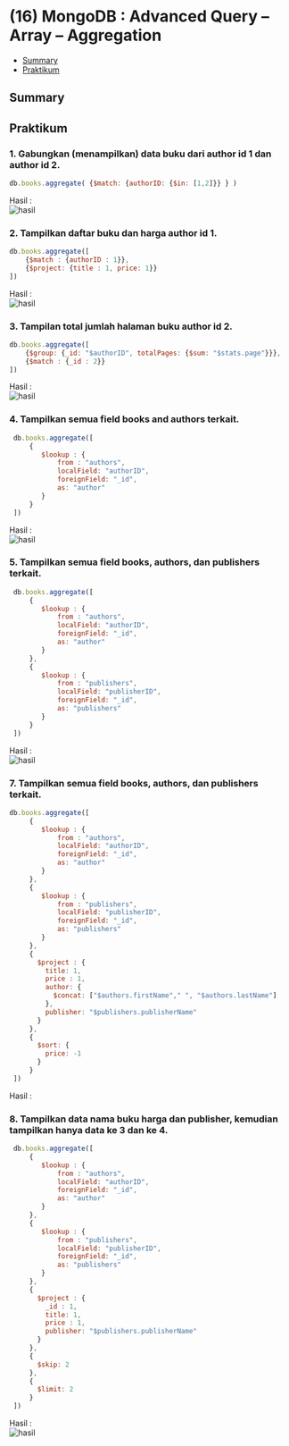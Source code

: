 # (16) MongoDB : Advanced Query – Array – Aggregation

- [Summary](#Summary)
- [Praktikum](#Praktikum)

## Summary

## Praktikum
### 1. Gabungkan (menampilkan) data buku dari author id 1 dan author id 2.
```js
db.books.aggregate( {$match: {authorID: {$in: [1,2]}} } )
```
Hasil :  
![hasil](./screenshots/1.jpg)  

### 2. Tampilkan daftar buku dan harga author id 1.
```js
db.books.aggregate([
    {$match : {authorID : 1}},
    {$project: {title : 1, price: 1}}
])
```

Hasil :  
![hasil](./screenshots/2.jpg)  

### 3. Tampilan total jumlah halaman buku author id 2.
```js
db.books.aggregate([
    {$group: {_id: "$authorID", totalPages: {$sum: "$stats.page"}}},
    {$match : {_id : 2}}
])
```

Hasil :  
![hasil](./screenshots/3.jpg)  

### 4. Tampilkan semua field books and authors terkait.
```js
 db.books.aggregate([
     {
        $lookup : {
            from : "authors",
            localField: "authorID",
            foreignField: "_id",
            as: "author"
        }
     }
 ])
```
Hasil :  
![hasil](./screenshots/4.jpg)  

### 5. Tampilkan semua field books, authors, dan publishers terkait.
```js
 db.books.aggregate([
     {
        $lookup : {
            from : "authors",
            localField: "authorID",
            foreignField: "_id",
            as: "author"
        }
     },
     {
        $lookup : {
            from : "publishers",
            localField: "publisherID",
            foreignField: "_id",
            as: "publishers"
        }
     }
 ])
```

Hasil :  
![hasil](./screenshots/5.jpg)  

### 7. Tampilkan semua field books, authors, dan publishers terkait.
```js
db.books.aggregate([
     {
        $lookup : {
            from : "authors",
            localField: "authorID",
            foreignField: "_id",
            as: "author"
        }
     },
     {
        $lookup : {
            from : "publishers",
            localField: "publisherID",
            foreignField: "_id",
            as: "publishers"
        }
     },
     {
       $project : {
         title: 1,
         price : 1,
         author: {
           $concat: ["$authors.firstName"," ", "$authors.lastName"]
         },
         publisher: "$publishers.publisherName"
       }
     },
     {
       $sort: {
         price: -1
       }
     }
 ])
```
Hasil :  
 
### 8. Tampilkan data nama buku harga dan publisher, kemudian tampilkan hanya data ke 3 dan ke 4.
```js
 db.books.aggregate([
     {
        $lookup : {
            from : "authors",
            localField: "authorID",
            foreignField: "_id",
            as: "author"
        }
     },
     {
        $lookup : {
            from : "publishers",
            localField: "publisherID",
            foreignField: "_id",
            as: "publishers"
        }
     },
     {
       $project : {
         _id : 1,
         title: 1,
         price : 1,
         publisher: "$publishers.publisherName"
       }
     },
     {
       $skip: 2
     },
     {
       $limit: 2
     }
 ])
```
Hasil :  
![hasil](./screenshots/8.jpg)   
